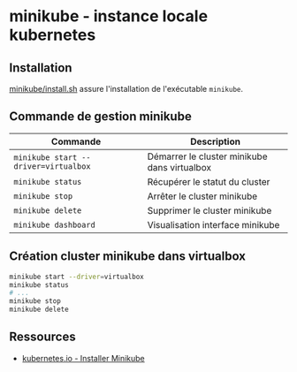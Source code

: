 # minikube - instance locale kubernetes

## Installation

[minikube/install.sh](install.sh) assure l'installation de l'exécutable `minikube`.

## Commande de gestion minikube

| Commande                             | Description                                  |
|--------------------------------------|----------------------------------------------|
| `minikube start --driver=virtualbox` | Démarrer le cluster minikube dans virtualbox |
| `minikube status`                    | Récupérer le statut du cluster               |
| `minikube stop`                      | Arrêter le cluster minikube                  |
| `minikube delete`                    | Supprimer le cluster minikube                |
| `minikube dashboard`                 | Visualisation interface minikube             |

## Création cluster minikube dans virtualbox

```bash
minikube start --driver=virtualbox
minikube status
# ...
minikube stop
minikube delete
```

## Ressources

* [kubernetes.io - Installer Minikube](https://kubernetes.io/fr/docs/tasks/tools/install-minikube/)
